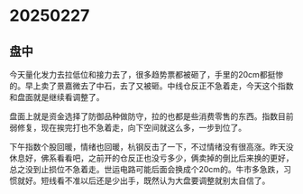 # 20250227

## 盘中

今天量化发力去拉低位和接力去了，很多趋势票都被砸了，手里的20cm都挺惨的。早上卖了景嘉微去了中石，去了又被砸。中线仓反正不急着走，今天这个指数和盘面就是继续看调整了。

盘面上就是资金选择了防御品种做防守，拉的也都是些消费零售的东西。指数目前弱修复，现在挨完打也不急着走，向下空间就这么多，一步到位了。

下午指数个股回暖，情绪也回暖，杭钢反击了一下，不过情绪没有很高涨。昨天没休息好，佛系看看吧，之前开的仓反正也没亏多少，俩卖掉的倒比后来换的更好，总之没到止损位不急着走。世运电路可能后面会换成个20cm的。牛市多急跌，习惯就好。短线看不准以后还是少出手，既然认为大盘要调整就别太自信了。
